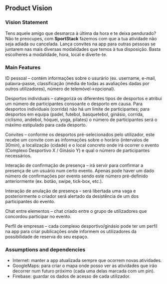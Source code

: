 
## Product Vision

### Vision Statement

Tens aquele amigo que desmarca à última da hora e te deixa pendurado? Não te preocupes, com **SportStack** fazemos com que a tua atividade não seja adiada ou cancelada.
Lança convites na app para outras pessoas se juntarem nas mais diversas modalidades que temos à tua disposição.
Basta escolheres a modalidade, hora, local e diverte-te.

### Main Features

ID pessoal – contém informações sobre o usurário (ex. username, e-mail, palavra-passe, classificação (média de todas as avaliações dadas por outros utilizadores), número de telemóvel->opcional).

Desportos individuais – categoriza os diferentes tipos de desportos e atribui um número de participantes consoante o desporto em causa. Para desportos individuais (corrida) não há um limite de participantes; para desportos em equipa (padel, futebol, basquetebol, ginásio, corrida, ciclismo, andebol, hóquei, yoga, pilates) o número de participantes será o máximo estipulado para cada desporto.

Convites – conforme os desportos pré-selecionados pelo utilizador, este recebe um convite com as informações sobre o horário (intervalos de 30min), a localização (cidade) e o local concreto onde irá ocorrer o evento (Complexo Desportivo X / Ginásio Y) e qual o número de participantes necessários.

Interação de confirmação de presença – irá servir para confirmar a presença de um usuário num certo evento. Apenas pode haver um dado número de confirmações por evento sendo este número pré-definido anteriormente (ex. botão, swipe, tick-box, etc.).

Interação de anulação de presença – será libertada uma vaga e posteriormente o criador será alertado da desistência de um dos participantes do evento.

Chat entre elementos – chat criado entre o grupo de utilizadores que concordou participar no evento.

Perfil de empresas – cada complexo desportivo/ginásio pode ter um perfil na app para criar publicações onde informem os utilizadores da possibilidade de reserva do seu espaço.

### Assumptions and dependencies
- Internet: manter a app atualizada sempre que ocorrem novas atividades.
- GoogleMaps: para criar o mapa onde posso ver as atividades que irão decorrer num futuro próximo (cada uma delas marcada com um pin).
- Firebase: guardar os dados de acesso de cada utilizador.

